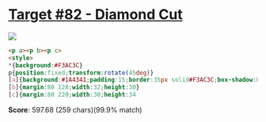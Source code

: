 # [Target #82 - Diamond Cut](https://cssbattle.dev/play/82)

![](https://cssbattle.dev/targets/82.png)

```HTML
<p a><p b><p c>
<style>
*{background:#F3AC3C}
p{position:fixed;transform:rotate(45deg)}
[a]{background:#1A4341;padding:15;border:35px solid#F3AC3C;box-shadow:0 0 0 30px#998235;margin:92 140}
[b]{margin:80 128;width:32;height:30}
[c]{margin:80 220;width:30;height:34
```

**Score**: 597.68 (259 chars)(99.9% match)
